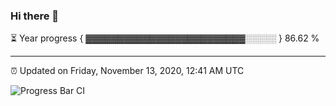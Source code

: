 ### Hi there 👋

⏳ Year progress { ▓▓▓▓▓▓▓▓▓▓▓▓▓▓▓▓▓▓▓▓▓▓▓▓▓░░░░░ } 86.62 %

---

⏰ Updated on Friday, November 13, 2020, 12:41 AM UTC

![Progress Bar CI](https://github.com/arthurbuhl/arthurbuhl/workflows/Progress%20Bar%20CI/badge.svg)

